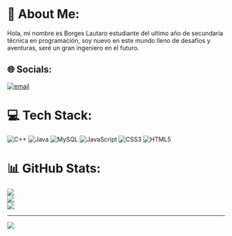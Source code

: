 # 💫 About Me:
Hola, mi nombre es Borges Lautaro estudiante del ultimo año de secundaria técnica en programación, soy nuevo en este mundo lleno de desafíos y aventuras, seré un gran ingeniero en el futuro.    


## 🌐 Socials:
[![email](https://img.shields.io/badge/Email-D14836?logo=gmail&logoColor=white)](mailto:lautyborges2006@gmail.com) 

# 💻 Tech Stack:
![C++](https://img.shields.io/badge/c++-%2300599C.svg?style=for-the-badge&logo=c%2B%2B&logoColor=white) ![Java](https://img.shields.io/badge/java-%23ED8B00.svg?style=for-the-badge&logo=openjdk&logoColor=white) ![MySQL](https://img.shields.io/badge/mysql-4479A1.svg?style=for-the-badge&logo=mysql&logoColor=white) ![JavaScript](https://img.shields.io/badge/javascript-%23323330.svg?style=for-the-badge&logo=javascript&logoColor=%23F7DF1E) ![CSS3](https://img.shields.io/badge/css3-%231572B6.svg?style=for-the-badge&logo=css3&logoColor=white) ![HTML5](https://img.shields.io/badge/html5-%23E34F26.svg?style=for-the-badge&logo=html5&logoColor=white)
# 📊 GitHub Stats:
![](https://github-readme-stats.vercel.app/api?username=lauty061&theme=gotham&hide_border=false&include_all_commits=false&count_private=false)<br/>
![](https://nirzak-streak-stats.vercel.app/?user=lauty061&theme=gotham&hide_border=false)<br/>
![](https://github-readme-stats.vercel.app/api/top-langs/?username=lauty061&theme=gotham&hide_border=false&include_all_commits=false&count_private=false&layout=compact)

---
[![](https://visitcount.itsvg.in/api?id=lauty061&icon=0&color=0)](https://visitcount.itsvg.in)

<!-- Proudly created with GPRM ( https://gprm.itsvg.in ) -->
